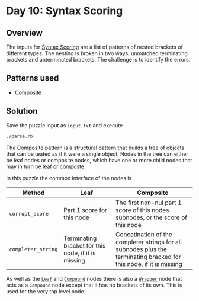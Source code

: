 # Day 10: Syntax Scoring

## Overview

The inputs for [Syntax Scoring](https://adventofcode.com/2021/day/1) are a list
of patterns of nested brackets of different types. The nesting is broken in two
ways; unmatched terminating brackets and unterminated brackets. The challenge is
to identify the errors.

## Patterns used

* [Composite](https://en.wikipedia.org/wiki/Composite_pattern)

## Solution

Save the puzzle input as `input.txt` and execute

```bash
./parse.rb
```

The Composite pattern is a structural pattern that builds a tree of objects that
can be teated as if it were a single object. Nodes in the tree can either be
leaf nodes or composite nodes, which have one or more child nodes that may in
turn be leaf or composte.

In this puzzle the common interface of the nodes is

| Method | Leaf | Composite |
|---|---|---|
| `corrupt_score` | Part 1 score for this node | The first non-nul part 1 score of this nodes subnodes, or the score of this node |
| `completer_string` | Terminating bracket for this node, if it is missing | Concatination of the completer strings for all subnodes plus the terminating bracked for this node, if it is missing |

As well as the [`Leaf`](lib/leaf.rb) and [`Compound`](lib/compound.rb) nodes
there is also a [`Wrapper`](lib/wrapper.rb) node that acts as a `Compound` node
except that it has no brackets of its own. This is used for the very top level
node.
